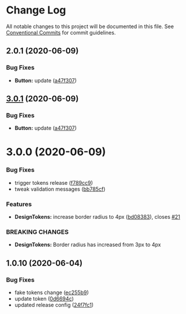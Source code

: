 # Change Log

All notable changes to this project will be documented in this file.
See [Conventional Commits](https://conventionalcommits.org) for commit guidelines.

## 2.0.1 (2020-06-09)


### Bug Fixes

* **Button:** update ([a47f307](https://github.com/GetTerminus/terminus-oss/commit/a47f30757b9216d6ee76788c117e76eacf5289e5))





## [3.0.1](https://github.com/GetTerminus/terminus-oss/compare/@terminus/design-tokens@3.0.0...@terminus/design-tokens@3.0.1) (2020-06-09)


### Bug Fixes

* **Button:** update ([a47f307](https://github.com/GetTerminus/terminus-oss/commit/a47f30757b9216d6ee76788c117e76eacf5289e5))





# 3.0.0 (2020-06-09)


### Bug Fixes

* trigger tokens release ([f789cc9](https://github.com/GetTerminus/terminus-oss/commit/f789cc9214025ae6d3ade92f8070eaef1323ee31))
* tweak validation messages ([bb785cf](https://github.com/GetTerminus/terminus-oss/commit/bb785cfb32215e9ee0b85946c020e6d47cf592e3))


### Features

* **DesignTokens:** increase border radius to 4px ([bd08383](https://github.com/GetTerminus/terminus-oss/commit/bd0838328e8e85d12ec9010ddec9fcf14b46704d)), closes [#21](https://github.com/GetTerminus/terminus-oss/issues/21)


### BREAKING CHANGES

* **DesignTokens:** Border radius has increased from 3px to 4px



## 1.0.10 (2020-06-04)


### Bug Fixes

* fake tokens change ([ec255b9](https://github.com/GetTerminus/terminus-oss/commit/ec255b98200763897fc923e7de6787bbc83a7e6c))
* update token ([0d6694c](https://github.com/GetTerminus/terminus-oss/commit/0d6694c4069bd2a7c153912c2fb2b1a30d37e2d4))
* updated release config ([24f7fc1](https://github.com/GetTerminus/terminus-oss/commit/24f7fc12222e07b4e3df5605f5e0aece8673584c))
